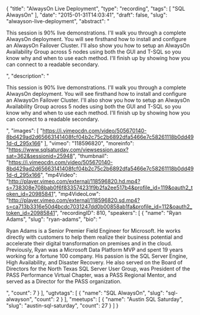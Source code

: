 {
  "title": "AlwaysOn Live Deployment",
  "type": "recording",
  "tags": [
    "SQL AlwaysOn"
  ],
  "date": "2015-01-31T14:03:41",
  "draft": false,
  "slug": "alwayson-live-deployment",
  "abstract": "<p>This session is 90% live demonstrations. I'll walk you through a complete AlwaysOn deployment. You will see firsthand how to install and configure an AlwaysOn Failover Cluster. I'll also show you how to setup an AlwaysOn Availability Group across 5 nodes using both the GUI and T-SQL so you know why and when to use each method. I'll finish up by showing how you can connect to a readable secondary.</p>",
  "description": "<p>This session is 90% live demonstrations. I'll walk you through a complete AlwaysOn deployment. You will see firsthand how to install and configure an AlwaysOn Failover Cluster. I'll also show you how to setup an AlwaysOn Availability Group across 5 nodes using both the GUI and T-SQL so you know why and when to use each method. I'll finish up by showing how you can connect to a readable secondary.</p>",
  "images": [
    "https://i.vimeocdn.com/video/505670140-8bd429ad2d65663141408fcf04b2c75c2b6892dfa5466e7c58261118b0dd491d-d_295x166"
  ],
  "vimeo": "118596820",
  "moreinfo": "https://www.sqlsaturday.com/viewsession.aspx?sat=362&sessionid=25948",
  "thumbnail": "https://i.vimeocdn.com/video/505670140-8bd429ad2d65663141408fcf04b2c75c2b6892dfa5466e7c58261118b0dd491d-d_295x166",
  "mp4Video": "http://player.vimeo.com/external/118596820.hd.mp4?s=738308e708bab0f6f833574231f9b2fa2ee517b4&profile_id=119&oauth2_token_id=20985841",
  "mp4VideoLow": "http://player.vimeo.com/external/118596820.sd.mp4?s=ca713b3316e50d4bcdc7031247dd0b00858ab1fa&profile_id=112&oauth2_token_id=20985841",
  "recordingID": 810,
  "speakers": [
    {
      "name": "Ryan Adams",
      "slug": "ryan-adams",
      "bio": "<p>Ryan Adams is a Senior Premier Field Engineer for Microsoft.  He works directly with customers to help them realize their business potential and accelerate their digital transformation on premises and in the cloud. Previously, Ryan was a Microsoft Data Platform MVP and spent 19 years working for a fortune 100 company.  His passion is the SQL Server Engine, High Availability, and Disaster Recovery. He also served on the Board of Directors for the North Texas SQL Server User Group, was President of the PASS Performance Virtual Chapter, was a PASS Regional Mentor, and served as a Director for the PASS organization.</p>",
      "count": 7
    }
  ],
  "ugtvtags": [
    {
      "name": "SQL AlwaysOn",
      "slug": "sql-alwayson",
      "count": 2
    }
  ],
  "meetups": [
    {
      "name": "Austin SQL Saturday",
      "slug": "austin-sql-saturday",
      "count": 27
    }
  ]
}